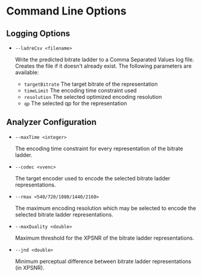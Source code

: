 # Command Line Options

## Logging Options

- `--ladreCsv <filename>`

	Write the predicted bitrate ladder to a Comma Separated Values log file. Creates the file if it doesn't already exist. The following parameters are available:

	- `targetBitrate` The target bitrate of the representation
	- `timeLimit` The encoding time constraint used
	- `resolution` The selected optimized encoding resolution
	- `qp` The selected qp for the representation

## Analyzer Configuration

- `--maxTime <integer>` 

	The encoding time constraint for every representation of the bitrate ladder.

- `--codec <vvenc>` 

	The target encoder used to encode the selected bitrate ladder representations.

- `--rmax <540/720/1080/1440/2160>`
 
	The maximum encoding resolution which may be selected to encode the selected bitrate ladder representations.

- `--maxQuality <double>`
 
	Maximum threshold for the XPSNR of the bitrate ladder representations.

- `--jnd <double>`
 
	Minimum perceptual difference between bitrate ladder representations (in XPSNR).    
